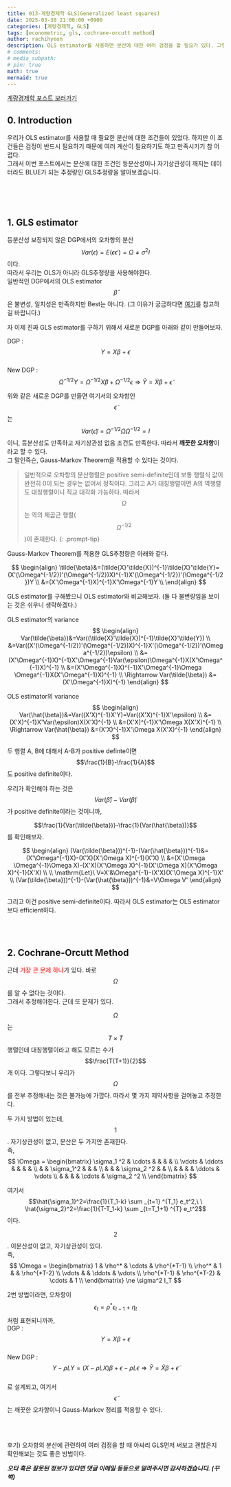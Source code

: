 ```yaml
---
title: 013-계량경제학 GLS(Generalized least squares)
date: 2025-03-30 21:00:00 +0900
categories: [계량경제학, GLS]
tags: [econometric, gls, cochrane-orcutt method]
author: rachihyeon 
description: OLS estimator를 사용하면 분산에 대한 여러 검정을 할 필요가 있다. 그렇다면 분산에 대한 검정을 하지 않아도 되는 추정량인 GLS estimator에 대해서 다룹니다.
# comments: 
# media_subpath: 
# pin: true
math: true
mermaid: true
---
```


[계량경제학 포스트 보러가기](/categories/계량경제학/)

## 0. Introduction

우리가 OLS estimator를 사용할 때 필요한 분산에 대한 조건들이 있었다. 하지만 이 조건들은 검정이 반드시 필요하기 때문에 여러 계산이 필요하기도 하고 만족시키기 참 어렵다.<br>
그래서 이번 포스트에서는 분산에 대한 조건인 등분산성이나 자기상관성이 깨지는 데이터라도 BLUE가 되는 추정량인 GLS추정량을 알아보겠습니다.

<br>
<br>
<br>

## 1. GLS estimator

등분산성 보장되지 않은 DGP에서의 오차항의 분산 $$Var(\epsilon)=E(\epsilon \epsilon')=\Omega \ne \sigma^2I$$이다.<br>
따라서 우리는 OLS가 아니라 GLS추정량을 사용해야한다. <br>
일반적인 DGP에서의 OLS estimator $$\hat{\beta}$$은 불변성, 일치성은 만족하지만 Best는 아니다. (그 이유가 궁금하다면 [여기](/posts/011-계량경제학-Heteroskedasticity/#1-등분산성-조건-제거)를 참고하길 바랍니다.)

자 이제 진짜 GLS estimator를 구하기 위해서 새로운 DGP를 아래와 같이 만들어보자.

DGP : $$Y=X\beta+\epsilon$$ <br>
New DGP : $$\Omega^{-1/2}Y=\Omega^{-1/2}X\beta+\Omega^{-1/2}\epsilon \Rightarrow \tilde{Y}=\tilde{X}\beta+\tilde{\epsilon}$$

위와 같은 새로운 DGP를 만들면 여기서의 오차항인 $$\tilde{\epsilon}$$는 $$Var(\tilde{\epsilon})=\Omega^{-1/2}\Omega \Omega^{-1/2}=I$$이니, 등분산성도 만족하고 자기상관성 없음 조건도 만족한다. 따라서 **깨끗한 오차항**이라고 할 수 있다. <br>
그 말인즉슨, Gauss-Markov Theorem을 적용할 수 있다는 것이다.

>일반적으로 오차항의 분산행렬은 positive semi-definite인데 보통 행렬식 값이 완전히 0이 되는 경우는 없어서 정칙이다. 그리고 A가 대칭행렬이면 A의 역행렬도 대칭행렬이니 직교 대각화 가능하다. 따라서 $$\Omega$$는 역의 제곱근 행렬($$\Omega^{-1/2}$$)이 존재한다.
{: .prompt-tip}

Gauss-Markov Theorem를 적용한 GLS추정량은 아래와 같다.

$$
\begin{align}
\tilde{\beta}&=(\tilde{X}'\tilde{X})^{-1}\tilde{X}'\tilde{Y}=(X'(\Omega^{-1/2})'(\Omega^{-1/2})X)^{-1}X'(\Omega^{-1/2})'(\Omega^{-1/2})Y \\
&=(X'\Omega^{-1}X)^{-1}X'\Omega^{-1}Y \\
\end{align}
$$

GLS estimator를 구해봤으니 OLS estimator와 비교해보자. (둘 다 불변량임을 보이는 것은 쉬우니 생략하겠다.)

GLS estimator의 variance<br>
$$
\begin{align}
Var(\tilde{\beta})&=Var((\tilde{X}'\tilde{X})^{-1}\tilde{X}'\tilde{Y}) \\
&=Var((X'(\Omega^{-1/2})'(\Omega^{-1/2})X)^{-1}X'(\Omega^{-1/2})'(\Omega^{-1/2})\epsilon) \\
&=(X'\Omega^{-1}X)^{-1}X'\Omega^{-1}Var(\epsilon)\Omega^{-1}X(X'\Omega^{-1}X)^{-1}  \\
&=(X'\Omega^{-1}X)^{-1}X'\Omega^{-1}\Omega \Omega^{-1}X(X'\Omega^{-1}X)^{-1} \\
\Rightarrow Var(\tilde{\beta}) &=(X'\Omega^{-1}X)^{-1}
\end{align}
$$

OLS estimator의 variance<br>
$$
\begin{align}
Var(\hat{\beta})&=Var((X'X)^{-1}X'Y)=Var((X'X)^{-1}X'\epsilon) \\
&=(X'X)^{-1}X'Var(\epsilon)X(X'X)^{-1} \\
&=(X'X)^{-1}X'\Omega X(X'X)^{-1} \\
\Rightarrow Var(\hat{\beta}) &=(X'X)^{-1}X'\Omega X(X'X)^{-1}
\end{align}
$$

두 행렬 A, B에 대해서 A-B가 positive definte이면 $$\frac{1}{B}-\frac{1}{A}$$도 positive definite이다.

우리가 확인해야 하는 것은 $$Var(\hat{\beta})-Var(\tilde{\beta})$$가 positive definite이라는 것이니까,

$$\frac{1}{Var(\tilde{\beta})}-\frac{1}{Var(\hat{\beta})}$$를 확인해보자.

$$
\begin{align}
(Var(\tilde{\beta}))^{-1}-(Var(\hat{\beta}))^{-1}&=(X'\Omega^{-1}X)-(X'X)(X'\Omega X)^{-1}(X'X) \\
&=(X'\Omega \Omega^{-1}\Omega X)-(X'X)(X'\Omega X)^{-1}(X'\Omega X)(X'\Omega X)^{-1}(X'X) \\
\\
\mathrm{Let}\ V=X'&\Omega^{-1}-(X'X)(X'\Omega X)^{-1}X' \\
(Var(\tilde{\beta}))^{-1}-(Var(\hat{\beta}))^{-1}&=V\Omega V'
\end{align}
$$

그리고 이건 positive semi-definite이다. 따라서 GLS estimator는 OLS estimator보다 efficient하다.

<br>
<br>

## 2. Cochrane-Orcutt Method

근데 <span style = "color : red;">가장 큰 문제 하나</span>가 있다. 바로 $$\Omega$$를 알 수 없다는 것이다.<br>
그래서 추정해야한다. 근데 또 문제가 있다.

$$\Omega$$는 $$T\times T$$행렬인데 대칭행렬이라고 해도 모르는 수가 $$\frac{T(T+1)}{2}$$개 이다. 그렇다보니 우리가 $$\Omega$$를 전부 추정해내는 것은 불가능에 가깝다. 따라서 몇 가지 제약사항을 걸어놓고 추정한다.

두 가지 방법이 있는데,<br>
$$1$$. 자기상관성이 없고, 분산은 두 가지만 존재한다.<br>
즉, 
$$
\Omega = 
\begin{bmatrix}
\sigma_1 ^2 & \cdots       &            &               &              &              \\
\vdots      & \ddots       &            &               &              &              \\
            &              & \sigma_1^2 &               &              &              \\
            &              &            & \sigma_2 ^2   &              &              \\
            &              &            &               & \ddots       & \vdots       \\
            &              &            &               & \cdots       & \sigma_2 ^2  \\
\end{bmatrix}
$$

여기서 $$\hat{\sigma_1}^2=\frac{1}{T_1-k} \sum _{t=1} ^{T_1} e_t^2,\ \ \hat{\sigma_2}^2=\frac{1}{T-T_1-k} \sum _{t=T_1+1} ^{T} e_t^2$$이다.

$$2$$. 이분산성이 없고, 자기상관성이 있다.<br>
즉,
$$
\Omega = 
\begin{bmatrix}
1           & \rho^*       & \cdots     & \rho^{*T-1}  \\
\rho^*      & 1            &            & \rho^{*T-2}  \\
\vdots      &              & \ddots     & \vdots       \\
\rho^{*T-1} & \rho^{*T-2}  & \cdots     & 1            \\
\end{bmatrix}
\ne \sigma^2 I_T
$$

2번 방법이라면, 오차항이 $$\epsilon_t=\rho^*\epsilon_{t-1}+\eta_t$$처럼 표현되니까까,<br>
DGP : $$Y=X\beta+\epsilon$$ <br>
New DGP : $$Y-\rho LY=(X-\rho LX)\beta+\epsilon-\rho L\epsilon \Rightarrow \tilde{Y}=\tilde{X}\beta+\tilde{\epsilon}$$<br>
로 설계되고, 여기서 $$\tilde{\epsilon}$$는 깨끗한 오차항이니 Gauss-Markov 정리를 적용할 수 있다.

<br>
<br>

후기) 오차항의 분산에 관련하여 여러 검정을 할 때 아싸리 GLS먼저 써보고 괜찮은지 확인해보는 것도 좋은 방법이다.

***오타 혹은 잘못된 정보가 있다면 댓글 이메일 등등으로 알려주시면 감사하겠습니다. (꾸벅)***